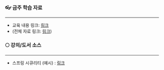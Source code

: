 ### 👓 금주 학습 자료
---
- 교육 내용 링크: [링크](https://blockjjam99.notion.site/DB-6dcbac27ceba45d6a0616ca1397e42de?pvs=4) 
- (전체 자료 링크: [링크](https://blockjjam99.notion.site/Spring-Boot-Spring-Security-1-8a2dd1a1a9084044a4b1fb5d7103ee59?pvs=4))

### 🌕 강의/도서 소스
---

- 스프링 시큐리티 (예시) : [링크](https://www.inflearn.com/course/%EC%BD%94%EC%96%B4-%EC%8A%A4%ED%94%84%EB%A7%81-%EC%8B%9C%ED%81%90%EB%A6%AC%ED%8B%B0/dashboard)